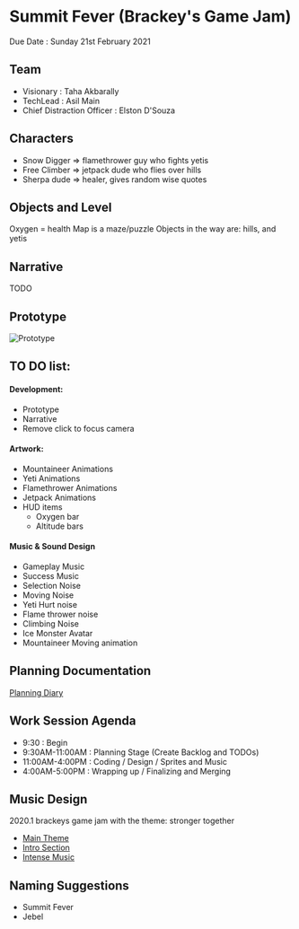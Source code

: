# Summit Fever (Brackey's Game Jam)

Due Date : Sunday 21st February 2021 

## Team 

- Visionary : Taha Akbarally 
- TechLead : Asil Main
- Chief Distraction Officer : Elston D'Souza 


## Characters 

* Snow Digger => flamethrower guy who fights yetis
* Free Climber => jetpack dude who flies over hills
* Sherpa dude => healer, gives random wise quotes

## Objects and Level

Oxygen = health
Map is a maze/puzzle
Objects in the way are: hills, and yetis



## Narrative 
TODO 

## Prototype 
![Prototype](https://cdn.discordapp.com/attachments/629990164642660353/812508365624180746/Notes_210220_131724.jpg)


## TO DO list:

#### Development:
  - Prototype
  - Narrative 
  - Remove click to focus camera

#### Artwork:
  - Mountaineer Animations
  - Yeti Animations
  - Flamethrower Animations
  - Jetpack Animations
  - HUD items
    - Oxygen bar
    - Altitude bars

#### Music & Sound Design 
  - Gameplay Music 
  - Success Music 
  - Selection Noise
  - Moving Noise
  - Yeti Hurt noise
  - Flame thrower noise
  - Climbing Noise
  - Ice Monster Avatar
  - Mountaineer Moving animation


## Planning Documentation 

[Planning Diary](https://docs.google.com/document/d/1Rul964JcD5PXOVg_tMJk7egVrXoUBqF_Sp8ApOv-ELU/edit?usp=sharing)

## Work Session Agenda 

- 9:30 : Begin 
- 9:30AM-11:00AM : Planning Stage (Create Backlog and TODOs) 
- 11:00AM-4:00PM : Coding / Design / Sprites and Music  
- 4:00AM-5:00PM : Wrapping up / Finalizing and Merging 

## Music Design 
  
 2020.1 brackeys game jam with the theme: stronger together

- [Main Theme](https://open.spotify.com/track/2gsXmYX7AVEPZHiClEsaQw?si=uVdkl8T7RR6vaPo5QehW6A)
- [Intro Section](https://open.spotify.com/track/2Vy3oYEpGJfy5WppbAPHgH?si=Zl__f0X7RYyd-zvrsPZFJg)
- [Intense Music](https://www.youtube.com/watch?v=5At9WgxCJJg)




## Naming Suggestions 
 - Summit Fever
 - Jebel

